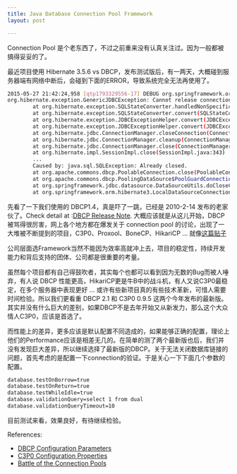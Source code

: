 ```yaml
---
title: Java Database Connection Pool Framework
layout: post

---
```


Connection Pool 是个老东西了，不过之前重来没有认真关注过。因为一般都被搞得妥妥的了。

最近项目使用 Hibernate 3.5.6 vs DBCP，发布测试版后，有一两天，大概碰到服务器端有网络中断后，会碰到下面的ERROR，导致系统完全无法再使用了。

```bash
2015-05-27 21:42:24,958 [qtp1793329556-17] DEBUG org.springframework.orm.hibernate3.SessionFactoryUtils - Could not close Hibernate Session
org.hibernate.exception.GenericJDBCException: Cannot release connection
        at org.hibernate.exception.SQLStateConverter.handledNonSpecificException(SQLStateConverter.java:140)
        at org.hibernate.exception.SQLStateConverter.convert(SQLStateConverter.java:128)
        at org.hibernate.exception.JDBCExceptionHelper.convert(JDBCExceptionHelper.java:66)
        at org.hibernate.exception.JDBCExceptionHelper.convert(JDBCExceptionHelper.java:52)
        at org.hibernate.jdbc.ConnectionManager.closeConnection(ConnectionManager.java:478)
        at org.hibernate.jdbc.ConnectionManager.cleanup(ConnectionManager.java:408)
        at org.hibernate.jdbc.ConnectionManager.close(ConnectionManager.java:347)
        at org.hibernate.impl.SessionImpl.close(SessionImpl.java:343)
        ...
        Caused by: java.sql.SQLException: Already closed.
        at org.apache.commons.dbcp.PoolableConnection.close(PoolableConnection.java:114)
        at org.apache.commons.dbcp.PoolingDataSource$PoolGuardConnectionWrapper.close(PoolingDataSource.java:191)
        at org.springframework.jdbc.datasource.DataSourceUtils.doCloseConnection(DataSourceUtils.java:341)
        at org.springframework.orm.hibernate3.LocalDataSourceConnectionProvider.closeConnection(LocalDataSourceConnectionProvider.java:100)
```

先看了一下我们使用的 DBCP1.4，真是吓了一跳，已经是 2010-2-14 发布的老家伙了。Check detail at :[DBCP Release Note](http://commons.apache.org/proper/commons-dbcp/changes-report.html). 大概应该就是从这儿开始，DBCP被骂得很厉害，网上各个地方都在爆发关于 connection pool 的讨论，出现了一大堆被不断提到的项目，C3P0、Proxool、BoneCP、HikariCP ... 就像[这篇贴子](http://stackoverflow.com/questions/520585/connection-pooling-options-with-jdbc-dbcp-vs-c3p0) 

公司层面选Framework当然不能因为效率高就冲上去，项目的稳定性，持续开发能力和背后支持的团体、公司都是很重要的考量。

虽然每个项目都有自己得鼓吹者，其实每个也都可以看到因为无数的Bug而被人唾弃，有人说 DBCP 性能更高，HikariCP更是牛B中的战斗机，有人又说C3P0最稳定，在多个服务器中表现更好 ... 或许有些新项目真的有些技术革新，可惜人需要时间检验。所以我们更看重 DBCP 2.1 和 C3P0 0.9.5 这两个今年发布的最新版。其实并没有什么巨大的差别，如果DBCP不是去年开始又从新发力，那么这个大众情人C3P0，应该是首选了。

而性能上的差异，更多应该是默认配置不同造成的，如果能够正确的配置，理论上他们的Performance应该是相差无几的。在简单的测了两个最新版也后，我们并没有发现巨大差异，所以继续选择了最新版的DBCP。关于无法关闭数据库链接的问题，首先考虑的是配置一下connection的验证。于是关心一下下面几个参数的配置。

```bash
database.testOnBorrow=true
database.testOnReturn=true
database.testWhileIdle=true
database.validationQuery=select 1 from dual
database.validationQueryTimeout=10
```

目前测试来看，效果良好，有待继续检验。

References:

* [DBCP Configuration Parameters](http://commons.apache.org/proper/commons-dbcp/configuration.html)  
* [C3P0 Configuration Properties](http://www.mchange.com/projects/c3p0/#configuration_properties)
* [Battle of the Connection Pools](http://blog.trustiv.co.uk/2014/06/battle-connection-pools)


                                                                                                                      